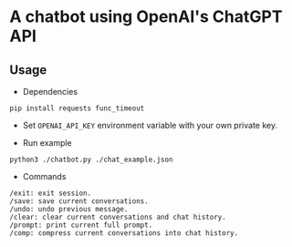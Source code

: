 # A chatbot using OpenAI's ChatGPT API

## Usage
+ Dependencies
```
pip install requests func_timeout
```

+ Set `OPENAI_API_KEY` environment variable with your own private key.

+ Run example
```
python3 ./chatbot.py ./chat_example.json
```

+ Commands
```
/exit: exit session.
/save: save current conversations.
/undo: undo previous message.
/clear: clear current conversations and chat history.
/prompt: print current full prompt.
/comp: compress current conversations into chat history.
```